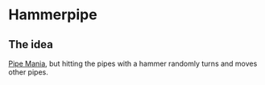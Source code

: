 # Hammerpipe

## The idea

[Pipe Mania][pipe-mania], but hitting the pipes with a hammer
randomly turns and moves other pipes.

[pipe-mania]: https://en.wikipedia.org/wiki/Pipe_Mania
